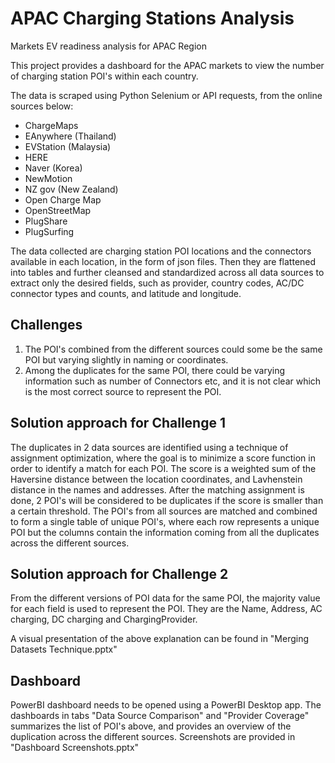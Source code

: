 # APAC Charging Stations Analysis
Markets EV readiness analysis for APAC Region 

This project provides a dashboard for the APAC markets to view the number of charging station POI's within each country.

The data is scraped using Python Selenium or API requests, from the online sources below:
  - ChargeMaps
  - EAnywhere (Thailand)
  - EVStation (Malaysia)  
  - HERE 
  - Naver (Korea)  
  - NewMotion  
  - NZ gov (New Zealand)  
  - Open Charge Map
  - OpenStreetMap
  - PlugShare
  - PlugSurfing

The data collected are charging station POI locations and the connectors available in each location, in the form of json files.
Then they are flattened into tables and further cleansed and standardized across all data sources to extract only the desired fields, such as provider, country codes, AC/DC connector types and counts, and latitude and longitude.

## Challenges
1. The POI's combined from the different sources could some be the same POI but varying slightly in naming or coordinates. 
2. Among the duplicates for the same POI, there could be varying information such as number of Connectors etc, and it is not clear which is the most correct source to represent the POI.

## Solution approach for Challenge 1
The duplicates in 2 data sources are identified using a technique of assignment optimization, where the goal is to minimize a score function in order to identify a match for each POI.
The score is a weighted sum of the Haversine distance between the location coordinates, and Lavhenstein distance in the names and addresses.
After the matching assignment is done, 2 POI's will be considered to be duplicates if the score is smaller than a certain threshold.
The POI's from all sources are matched and combined to form a single table of unique POI's, where each row represents a unique POI but the columns contain the information coming from all the duplicates across the different sources.

## Solution approach for Challenge 2
From the different versions of POI data for the same POI, the majority value for each field is used to represent the POI. 
They are the Name, Address, AC charging, DC charging and ChargingProvider.

A visual presentation of the above explanation can be found in "Merging Datasets Technique.pptx"

## Dashboard
PowerBI dashboard needs to be opened using a PowerBI Desktop app.
The dashboards in tabs "Data Source Comparison" and "Provider Coverage" summarizes the list of POI's above, and provides an overview of the duplication across the different sources.
Screenshots are provided in "Dashboard Screenshots.pptx"
